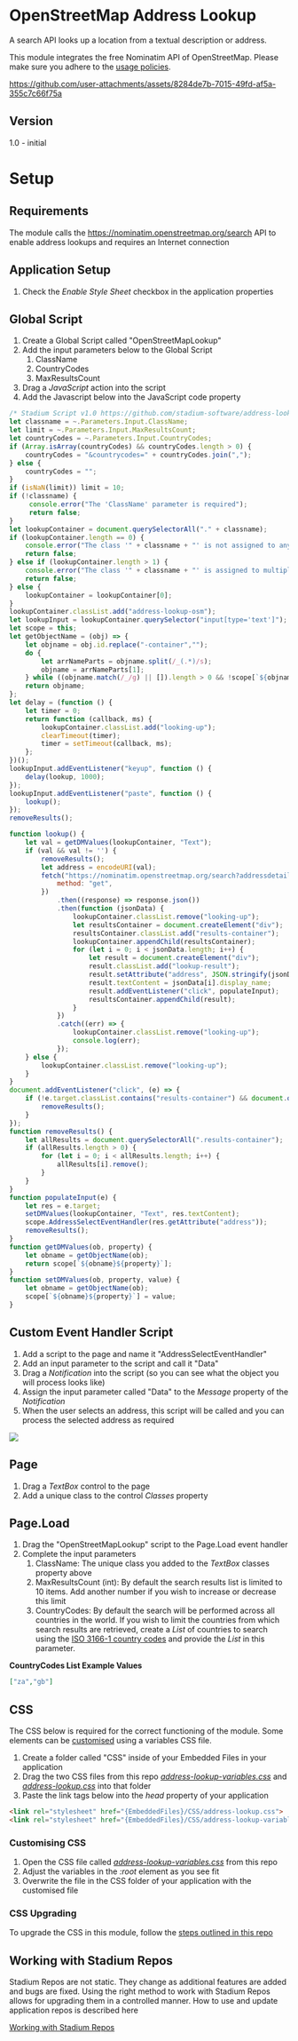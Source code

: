 # OpenStreetMap Address Lookup

A search API looks up a location from a textual description or address. 

This module integrates the free Nominatim API of OpenStreetMap. Please make sure you adhere to the [usage policies](https://operations.osmfoundation.org/policies/nominatim/). 


https://github.com/user-attachments/assets/8284de7b-7015-49fd-af5a-355c7c66f75a


## Version 
1.0 - initial

# Setup

## Requirements
The module calls the https://nominatim.openstreetmap.org/search API to enable address lookups and requires an Internet connection

## Application Setup
1. Check the *Enable Style Sheet* checkbox in the application properties

## Global Script
1. Create a Global Script called "OpenStreetMapLookup"
2. Add the input parameters below to the Global Script
   1. ClassName
   2. CountryCodes
   3. MaxResultsCount
3. Drag a *JavaScript* action into the script
4. Add the Javascript below into the JavaScript code property
```javascript
/* Stadium Script v1.0 https://github.com/stadium-software/address-lookup-openstreetmap */
let classname = ~.Parameters.Input.ClassName;
let limit = ~.Parameters.Input.MaxResultsCount;
let countryCodes = ~.Parameters.Input.CountryCodes;
if (Array.isArray(countryCodes) && countryCodes.length > 0) {
    countryCodes = "&countrycodes=" + countryCodes.join(",");
} else {
    countryCodes = "";
}
if (isNaN(limit)) limit = 10;
if (!classname) {
     console.error("The 'ClassName' parameter is required");
     return false;
}
let lookupContainer = document.querySelectorAll("." + classname);
if (lookupContainer.length == 0) {
    console.error("The class '" + classname + "' is not assigned to any container");
    return false;
} else if (lookupContainer.length > 1) {
    console.error("The class '" + classname + "' is assigned to multiple containers");
    return false;
} else { 
    lookupContainer = lookupContainer[0];
}
lookupContainer.classList.add("address-lookup-osm");
let lookupInput = lookupContainer.querySelector("input[type='text']");
let scope = this;
let getObjectName = (obj) => {
    let objname = obj.id.replace("-container","");
    do {
        let arrNameParts = objname.split(/_(.*)/s);
        objname = arrNameParts[1];
    } while ((objname.match(/_/g) || []).length > 0 && !scope[`${objname}Classes`]);
    return objname;
};
let delay = (function () {
    let timer = 0;
    return function (callback, ms) {
        lookupContainer.classList.add("looking-up");
        clearTimeout(timer);
        timer = setTimeout(callback, ms);
    };
})();
lookupInput.addEventListener("keyup", function () {
    delay(lookup, 1000);
});
lookupInput.addEventListener("paste", function () {
    lookup();
});
removeResults();

function lookup() {
    let val = getDMValues(lookupContainer, "Text");
    if (val && val != '') {
        removeResults();
        let address = encodeURI(val);
        fetch("https://nominatim.openstreetmap.org/search?addressdetails=1&q=" + address + "&format=jsonv2&limit=" + limit + countryCodes, {
            method: "get",
        })
            .then((response) => response.json())
            .then(function (jsonData) {
                lookupContainer.classList.remove("looking-up");
                let resultsContainer = document.createElement("div");
                resultsContainer.classList.add("results-container");
                lookupContainer.appendChild(resultsContainer);
                for (let i = 0; i < jsonData.length; i++) {
                    let result = document.createElement("div");
                    result.classList.add("lookup-result");
                    result.setAttribute("address", JSON.stringify(jsonData[i].address));
                    result.textContent = jsonData[i].display_name;
                    result.addEventListener("click", populateInput);
                    resultsContainer.appendChild(result);
                }
            })
            .catch((err) => {
                lookupContainer.classList.remove("looking-up");
                console.log(err);
            });
    } else { 
        lookupContainer.classList.remove("looking-up");
    }
}
document.addEventListener("click", (e) => {
    if (!e.target.classList.contains("results-container") && document.querySelector(".results-container")) {
        removeResults();
    }
});
function removeResults() {
    let allResults = document.querySelectorAll(".results-container");
    if (allResults.length > 0) {
        for (let i = 0; i < allResults.length; i++) {
            allResults[i].remove();
        }
    }
}
function populateInput(e) {
    let res = e.target;
    setDMValues(lookupContainer, "Text", res.textContent);
    scope.AddressSelectEventHandler(res.getAttribute("address"));
    removeResults();
}
function getDMValues(ob, property) {
    let obname = getObjectName(ob);
    return scope[`${obname}${property}`];
}
function setDMValues(ob, property, value) {
    let obname = getObjectName(ob);
    scope[`${obname}${property}`] = value;
}
```

## Custom Event Handler Script
1. Add a script to the page and name it "AddressSelectEventHandler"
2. Add an input parameter to the script and call it "Data"
3. Drag a *Notification* into the script (so you can see what the object you will process looks like)
4. Assign the input parameter called "Data" to the *Message* property of the *Notification*
5. When the user selects an address, this script will be called and you can process the selected address as required

![](images/CustomEventHandler.png)

## Page
1. Drag a *TextBox* control to the page
2. Add a unique class to the control *Classes* property

## Page.Load
1. Drag the "OpenStreetMapLookup" script to the Page.Load event handler
2. Complete the input parameters
   1. ClassName: The unique class you added to the *TextBox* classes property above
   2. MaxResultsCount (int): By default the search results list is limited to 10 items. Add another number if you wish to increase or decrease this limit
   3. CountryCodes: By default the search will be performed across all countries in the world. If you wish to limit the countries from which search results are retrieved, create a *List* of countries to search using the [ISO 3166-1 country codes](https://en.wikipedia.org/wiki/ISO_3166-1_alpha-2) and provide the *List* in this parameter. 

**CountryCodes List Example Values**
```json
["za","gb"]
```

## CSS
The CSS below is required for the correct functioning of the module. Some elements can be [customised](#customising-css) using a variables CSS file. 

1. Create a folder called "CSS" inside of your Embedded Files in your application
2. Drag the two CSS files from this repo [*address-lookup-variables.css*](address-lookup-variables.css) and [*address-lookup.css*](address-lookup.css) into that folder
3. Paste the link tags below into the *head* property of your application
```html
<link rel="stylesheet" href="{EmbeddedFiles}/CSS/address-lookup.css">
<link rel="stylesheet" href="{EmbeddedFiles}/CSS/address-lookup-variables.css">
``` 

### Customising CSS
1. Open the CSS file called [*address-lookup-variables.css*](address-lookup-variables.css) from this repo
2. Adjust the variables in the *:root* element as you see fit
3. Overwrite the file in the CSS folder of your application with the customised file

### CSS Upgrading
To upgrade the CSS in this module, follow the [steps outlined in this repo](https://github.com/stadium-software/samples-upgrading)

## Working with Stadium Repos
Stadium Repos are not static. They change as additional features are added and bugs are fixed. Using the right method to work with Stadium Repos allows for upgrading them in a controlled manner. How to use and update application repos is described here 

[Working with Stadium Repos](https://github.com/stadium-software/samples-upgrading)
